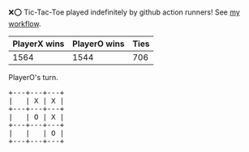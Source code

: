 :x::o: Tic-Tac-Toe played indefinitely by github action runners! See [my workflow](.github/workflows/play.yaml).

|PlayerX wins|PlayerO wins|Ties|
|-|-|-|
|1564|1544|706|

PlayerO's turn.

<pre>
+---+---+---+
|   | X | X |
+---+---+---+
|   | O | X |
+---+---+---+
|   |   | O |
+---+---+---+
</pre>